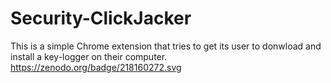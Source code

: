 # Security-ClickJacker
This is a simple Chrome extension that tries to get its user to donwload and install a key-logger on their computer.
https://zenodo.org/badge/218160272.svg
